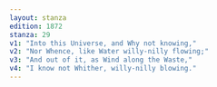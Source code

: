 ```yaml
---
layout: stanza
edition: 1872
stanza: 29
v1: "Into this Universe, and Why not knowing,"
v2: "Nor Whence, like Water willy-nilly flowing;"
v3: "And out of it, as Wind along the Waste,"
v4: "I know not Whither, willy-nilly blowing."
---
```

